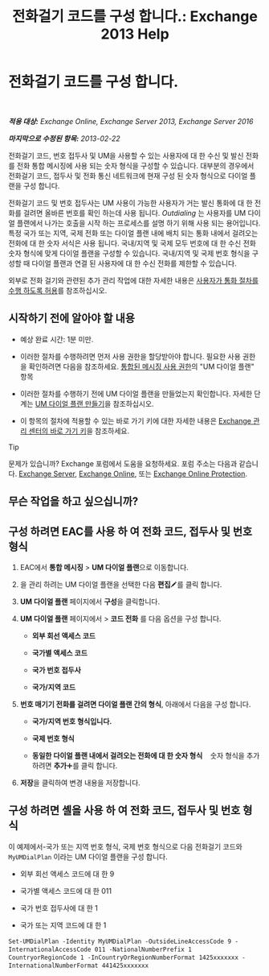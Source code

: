 ﻿---
title: '전화걸기 코드를 구성 합니다.: Exchange 2013 Help'
TOCTitle: 전화걸기 코드를 구성 합니다.
ms:assetid: e5b5efee-b734-4f70-8357-11be07b23bd0
ms:mtpsurl: https://technet.microsoft.com/ko-kr/library/Bb124992(v=EXCHG.150)
ms:contentKeyID: 51407761
ms.date: 05/22/2018
mtps_version: v=EXCHG.150
ms.translationtype: MT
---

# 전화걸기 코드를 구성 합니다.

 

_**적용 대상:** Exchange Online, Exchange Server 2013, Exchange Server 2016_

_**마지막으로 수정된 항목:** 2013-02-22_

전화걸기 코드, 번호 접두사 및 UM을 사용할 수 있는 사용자에 대 한 수신 및 발신 전화를 전화 통합 메시징에 사용 되는 숫자 형식을 구성할 수 있습니다. 대부분의 경우에서 전화걸기 코드, 접두사 및 전화 통신 네트워크에 현재 구성 된 숫자 형식으로 다이얼 플랜을 구성 합니다.

전화걸기 코드 및 번호 접두사는 UM 사용이 가능한 사용자가 거는 발신 통화에 대 한 전화를 걸려면 올바른 번호를 확인 하는데 사용 됩니다. *Outdialing* 는 사용자를 UM 다이얼 플랜에서 나가는 호출을 시작 하는 프로세스를 설명 하기 위해 사용 되는 용어입니다. 특정 국가 또는 지역, 국제 전화 또는 다이얼 플랜 내에 배치 되는 통화 내에서 걸려오는 전화에 대 한 숫자 서식은 사용 됩니다. 국내/지역 및 국제 모두 번호에 대 한 수신 전화 숫자 형식에 맞게 다이얼 플랜을 구성할 수 있습니다. 국내/지역 및 국제 번호 형식을 구성할 때 다이얼 플랜과 연결 된 사용자에 대 한 수신 전화를 제한할 수 있습니다.

외부로 전화 걸기와 관련된 추가 관리 작업에 대한 자세한 내용은 [사용자가 통화 절차를 수행 하도록 허용](allowing-users-to-make-calls-procedures-exchange-2013-help.md)를 참조하십시오.

## 시작하기 전에 알아야 할 내용

  - 예상 완료 시간: 1분 미만.

  - 이러한 절차를 수행하려면 먼저 사용 권한을 할당받아야 합니다. 필요한 사용 권한을 확인하려면 다음을 참조하세요. [통합된 메시징 사용 권한](unified-messaging-permissions-exchange-2013-help.md)의 "UM 다이얼 플랜" 항목

  - 이러한 절차를 수행하기 전에 UM 다이얼 플랜을 만들었는지 확인합니다. 자세한 단계는 [UM 다이얼 플랜 만들기](create-a-um-dial-plan-exchange-2013-help.md)을 참조하십시오.

  - 이 항목의 절차에 적용할 수 있는 바로 가기 키에 대한 자세한 내용은 [Exchange 관리 센터의 바로 가기 키](keyboard-shortcuts-in-the-exchange-admin-center-exchange-online-protection-help.md)을 참조하세요.


> [!TIP]
> 문제가 있습니까? Exchange 포럼에서 도움을 요청하세요. 포럼 주소는 다음과 같습니다. <A href="https://go.microsoft.com/fwlink/p/?linkid=60612">Exchange Server</A>, <A href="https://go.microsoft.com/fwlink/p/?linkid=267542">Exchange Online</A>, 또는 <A href="https://go.microsoft.com/fwlink/p/?linkid=285351">Exchange Online Protection</A>.



## 무슨 작업을 하고 싶으십니까?

## 구성 하려면 EAC를 사용 하 여 전화 코드, 접두사 및 번호 형식

1.  EAC에서 **통합 메시징** \> **UM 다이얼 플랜**으로 이동합니다.

2.  을 관리 하려는 UM 다이얼 플랜을 선택한 다음 **편집**![편집 아이콘](images/JJ218640.6f53ccb2-1f13-4c02-bea0-30690e6ea71d(EXCHG.150).gif "편집 아이콘")를 클릭 합니다.

3.  **UM 다이얼 플랜** 페이지에서 **구성**을 클릭합니다.

4.  **UM 다이얼 플랜** 페이지에서 \> **코드 전화** 를 다음 옵션을 구성 합니다.
    
      - **외부 회선 액세스 코드**
    
      - **국가별 액세스 코드**
    
      - **국가 번호 접두사**
    
      - **국가/지역 코드**

5.  **번호 매기기 전화를 걸려면 다이얼 플랜 간의 형식**, 아래에서 다음을 구성 합니다.
    
      - **국가/지역 번호 형식입니다.**
    
      - **국제 번호 형식**
    
      - **동일한 다이얼 플랜 내에서 걸려오는 전화에 대 한 숫자 형식**    숫자 형식을 추가 하려면 **추가**![아이콘 추가](images/JJ218640.c1e75329-d6d7-4073-a27d-498590bbb558(EXCHG.150).gif "아이콘 추가")를 클릭 합니다.

6.  **저장**을 클릭하여 변경 내용을 저장합니다.

## 구성 하려면 셸을 사용 하 여 전화 코드, 접두사 및 번호 형식

이 예제에서-국가 또는 지역 번호 형식, 국제 번호 형식으로 다음 전화걸기 코드와 `MyUMDialPlan` 이라는 UM 다이얼 플랜을 구성 합니다.

  - 외부 회선 액세스 코드에 대 한 9

  - 국가별 액세스 코드에 대 한 011

  - 국가 번호 접두사에 대 한 1

  - 국가 또는 지역 코드에 대 한 1

<!-- end list -->

    Set-UMDialPlan -Identity MyUMDialPlan -OutsideLineAccessCode 9 -InternationalAccessCode 011 -NationalNumberPrefix 1 CountryorRegionCode 1 -InCountryOrRegionNumberFormat 1425xxxxxxx -InternationalNumberFormat 441425xxxxxxx

